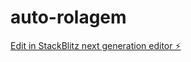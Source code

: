 # auto-rolagem

[Edit in StackBlitz next generation editor ⚡️](https://stackblitz.com/~/github.com/mateussm365/auto-rolagem)